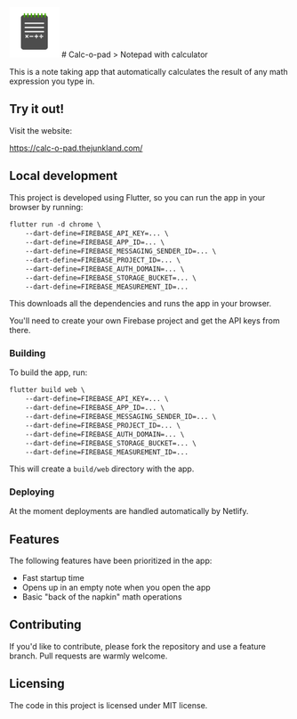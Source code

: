 <img alt="Calc-o-pad logo" src="https://raw.githubusercontent.com/jehna/calc-o-pad/master/logo.svg" width="90" />
# Calc-o-pad
> Notepad with calculator

This is a note taking app that automatically calculates the result of any math
expression you type in.

## Try it out!

Visit the website:

https://calc-o-pad.thejunkland.com/

## Local development

This project is developed using Flutter, so you can run the app in your browser by running:

```shell
flutter run -d chrome \
    --dart-define=FIREBASE_API_KEY=... \
    --dart-define=FIREBASE_APP_ID=... \
    --dart-define=FIREBASE_MESSAGING_SENDER_ID=... \
    --dart-define=FIREBASE_PROJECT_ID=... \
    --dart-define=FIREBASE_AUTH_DOMAIN=... \
    --dart-define=FIREBASE_STORAGE_BUCKET=... \
    --dart-define=FIREBASE_MEASUREMENT_ID=...
```

This downloads all the dependencies and runs the app in your browser.

You'll need to create your own Firebase project and get the API keys from there.

### Building

To build the app, run:

```shell
flutter build web \
    --dart-define=FIREBASE_API_KEY=... \
    --dart-define=FIREBASE_APP_ID=... \
    --dart-define=FIREBASE_MESSAGING_SENDER_ID=... \
    --dart-define=FIREBASE_PROJECT_ID=... \
    --dart-define=FIREBASE_AUTH_DOMAIN=... \
    --dart-define=FIREBASE_STORAGE_BUCKET=... \
    --dart-define=FIREBASE_MEASUREMENT_ID=...
```

This will create a `build/web` directory with the app.

### Deploying

At the moment deployments are handled automatically by Netlify.

## Features

The following features have been prioritized in the app:
* Fast startup time
* Opens up in an empty note when you open the app
* Basic "back of the napkin" math operations

## Contributing

If you'd like to contribute, please fork the repository and use a feature
branch. Pull requests are warmly welcome.

## Licensing

The code in this project is licensed under MIT license.
